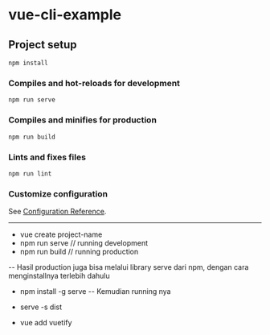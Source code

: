# vue-cli-example

## Project setup

```
npm install
```

### Compiles and hot-reloads for development

```
npm run serve
```

### Compiles and minifies for production

```
npm run build
```

### Lints and fixes files

```
npm run lint
```

### Customize configuration

See [Configuration Reference](https://cli.vuejs.org/config/).

---

- vue create project-name
- npm run serve // running development
- npm run build // running production

-- Hasil production juga bisa melalui library serve dari npm, dengan cara menginstallnya terlebih dahulu

- npm install -g serve
  -- Kemudian running nya
- serve -s dist

- vue add vuetify
